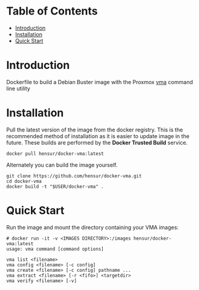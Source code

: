 # Table of Contents
- [Introduction](#introduction)
- [Installation](#installation)
- [Quick Start](#quick-start)

# Introduction

Dockerfile to build a Debian Buster image
with the Proxmox [vma](http://pve.proxmox.com/wiki/VMA#Command_line_utility)
command line utility

# Installation
Pull the latest version of the image from the docker registry. This is the recommended method of installation as it is easier to update image in the future. These builds are performed by the **Docker Trusted Build** service.

```
docker pull hensur/docker-vma:latest
```

Alternately you can build the image yourself.

```
git clone https://github.com/hensur/docker-vma.git
cd docker-vma
docker build -t "$USER/docker-vma" .
```

# Quick Start
Run the image and mount the directory containing your VMA images:

```
# docker run -it -v <IMAGES DIRECTORY>:/images hensur/docker-vma:latest
usage: vma command [command options]

vma list <filename>
vma config <filename> [-c config]
vma create <filename> [-c config] pathname ...
vma extract <filename> [-r <fifo>] <targetdir>
vma verify <filename> [-v]
```
